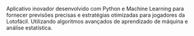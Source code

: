 Aplicativo inovador desenvolvido com Python e Machine Learning para fornecer previsões precisas e estratégias otimizadas para jogadores da Lotofácil. Utilizando algoritmos avançados de aprendizado de máquina e análise estatística.
